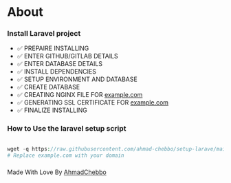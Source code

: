 # About

### Install Laravel project

- ✅  PREPAIRE INSTALLING
- ✅  ENTER GITHUB/GITLAB DETAILS
- ✅  ENTER DATABASE DETAILS 
- ✅  INSTALL DEPENDENCIES
- ✅  SETUP ENVIRONMENT AND DATABASE
- ✅  CREATE DATABASE
- ✅  CREATING NGINX FILE FOR [example.com](http://example.com/)
- ✅  GENERATING SSL CERTIFICATE FOR [example.com](http://example.com/)
- ✅  FINALIZE INSTALLING

### How to Use the laravel setup script

```php

wget -q https://raw.githubusercontent.com/ahmad-chebbo/setup-larave/main/laravel_setup.sh -O script.sh ; sudo chmod +x laravel_setup.sh ; ./laravel_setup.sh -d example.com
# Replace example.com with your domain
```
### 
Made With Love By [AhmadChebbo](https://dotzonegrp.com/)
